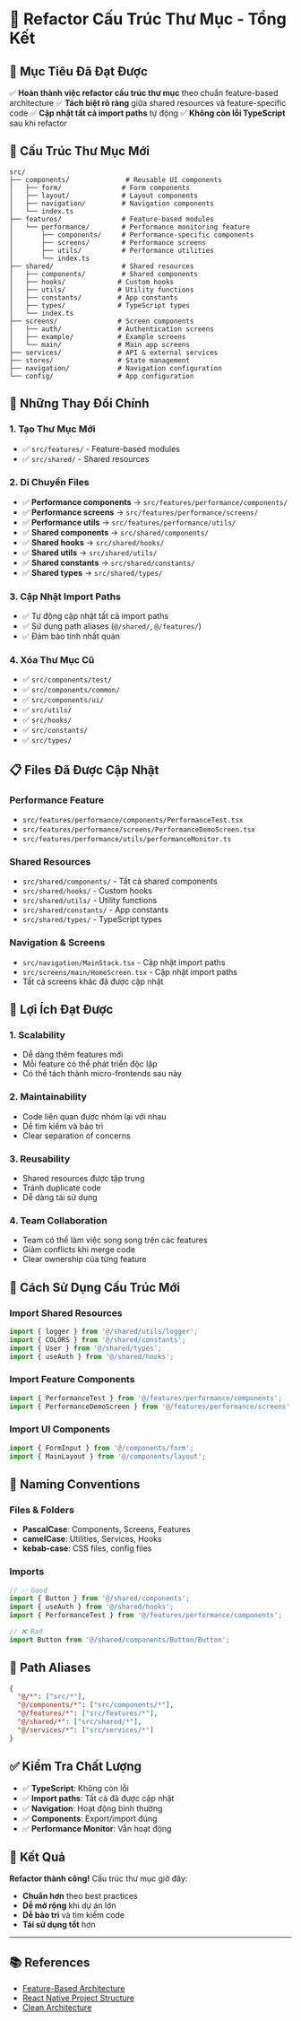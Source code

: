 # 🔄 Refactor Cấu Trúc Thư Mục - Tổng Kết

## 🎯 Mục Tiêu Đã Đạt Được

✅ **Hoàn thành việc refactor cấu trúc thư mục** theo chuẩn feature-based architecture
✅ **Tách biệt rõ ràng** giữa shared resources và feature-specific code
✅ **Cập nhật tất cả import paths** tự động
✅ **Không còn lỗi TypeScript** sau khi refactor

## 📂 Cấu Trúc Thư Mục Mới

```
src/
├── components/              # Reusable UI components
│   ├── form/               # Form components
│   ├── layout/             # Layout components
│   ├── navigation/         # Navigation components
│   └── index.ts
├── features/               # Feature-based modules
│   └── performance/        # Performance monitoring feature
│       ├── components/     # Performance-specific components
│       ├── screens/        # Performance screens
│       ├── utils/          # Performance utilities
│       └── index.ts
├── shared/                 # Shared resources
│   ├── components/         # Shared components
│   ├── hooks/             # Custom hooks
│   ├── utils/             # Utility functions
│   ├── constants/         # App constants
│   ├── types/             # TypeScript types
│   └── index.ts
├── screens/               # Screen components
│   ├── auth/              # Authentication screens
│   ├── example/           # Example screens
│   └── main/              # Main app screens
├── services/              # API & external services
├── stores/                # State management
├── navigation/            # Navigation configuration
└── config/                # App configuration
```

## 🔄 Những Thay Đổi Chính

### **1. Tạo Thư Mục Mới**

- ✅ `src/features/` - Feature-based modules
- ✅ `src/shared/` - Shared resources

### **2. Di Chuyển Files**

- ✅ **Performance components** → `src/features/performance/components/`
- ✅ **Performance screens** → `src/features/performance/screens/`
- ✅ **Performance utils** → `src/features/performance/utils/`
- ✅ **Shared components** → `src/shared/components/`
- ✅ **Shared hooks** → `src/shared/hooks/`
- ✅ **Shared utils** → `src/shared/utils/`
- ✅ **Shared constants** → `src/shared/constants/`
- ✅ **Shared types** → `src/shared/types/`

### **3. Cập Nhật Import Paths**

- ✅ Tự động cập nhật tất cả import paths
- ✅ Sử dụng path aliases (`@/shared/`, `@/features/`)
- ✅ Đảm bảo tính nhất quán

### **4. Xóa Thư Mục Cũ**

- ✅ `src/components/test/`
- ✅ `src/components/common/`
- ✅ `src/components/ui/`
- ✅ `src/utils/`
- ✅ `src/hooks/`
- ✅ `src/constants/`
- ✅ `src/types/`

## 📋 Files Đã Được Cập Nhật

### **Performance Feature**

- `src/features/performance/components/PerformanceTest.tsx`
- `src/features/performance/screens/PerformanceDemoScreen.tsx`
- `src/features/performance/utils/performanceMonitor.ts`

### **Shared Resources**

- `src/shared/components/` - Tất cả shared components
- `src/shared/hooks/` - Custom hooks
- `src/shared/utils/` - Utility functions
- `src/shared/constants/` - App constants
- `src/shared/types/` - TypeScript types

### **Navigation & Screens**

- `src/navigation/MainStack.tsx` - Cập nhật import paths
- `src/screens/main/HomeScreen.tsx` - Cập nhật import paths
- Tất cả screens khác đã được cập nhật

## 🎯 Lợi Ích Đạt Được

### **1. Scalability**

- Dễ dàng thêm features mới
- Mỗi feature có thể phát triển độc lập
- Có thể tách thành micro-frontends sau này

### **2. Maintainability**

- Code liên quan được nhóm lại với nhau
- Dễ tìm kiếm và bảo trì
- Clear separation of concerns

### **3. Reusability**

- Shared resources được tập trung
- Tránh duplicate code
- Dễ dàng tái sử dụng

### **4. Team Collaboration**

- Team có thể làm việc song song trên các features
- Giảm conflicts khi merge code
- Clear ownership của từng feature

## 🚀 Cách Sử Dụng Cấu Trúc Mới

### **Import Shared Resources**

```typescript
import { logger } from '@/shared/utils/logger';
import { COLORS } from '@/shared/constants';
import { User } from '@/shared/types';
import { useAuth } from '@/shared/hooks';
```

### **Import Feature Components**

```typescript
import { PerformanceTest } from '@/features/performance/components';
import { PerformanceDemoScreen } from '@/features/performance/screens';
```

### **Import UI Components**

```typescript
import { FormInput } from '@/components/form';
import { MainLayout } from '@/components/layout';
```

## 📝 Naming Conventions

### **Files & Folders**

- **PascalCase**: Components, Screens, Features
- **camelCase**: Utilities, Services, Hooks
- **kebab-case**: CSS files, config files

### **Imports**

```typescript
// ✅ Good
import { Button } from '@/shared/components';
import { useAuth } from '@/shared/hooks';
import { PerformanceTest } from '@/features/performance/components';

// ❌ Bad
import Button from '@/shared/components/Button/Button';
```

## 🔧 Path Aliases

```json
{
  "@/*": ["src/*"],
  "@/components/*": ["src/components/*"],
  "@/features/*": ["src/features/*"],
  "@/shared/*": ["src/shared/*"],
  "@/services/*": ["src/services/*"]
}
```

## ✅ Kiểm Tra Chất Lượng

- ✅ **TypeScript**: Không còn lỗi
- ✅ **Import paths**: Tất cả đã được cập nhật
- ✅ **Navigation**: Hoạt động bình thường
- ✅ **Components**: Export/import đúng
- ✅ **Performance Monitor**: Vẫn hoạt động

## 🎉 Kết Quả

**Refactor thành công!** Cấu trúc thư mục giờ đây:

- **Chuẩn hơn** theo best practices
- **Dễ mở rộng** khi dự án lớn
- **Dễ bảo trì** và tìm kiếm code
- **Tái sử dụng tốt** hơn

---

## 📚 References

- [Feature-Based Architecture](https://martinfowler.com/articles/micro-frontends.html)
- [React Native Project Structure](https://reactnative.dev/docs/project-structure)
- [Clean Architecture](https://blog.cleancoder.com/uncle-bob/2012/08/13/the-clean-architecture.html)
